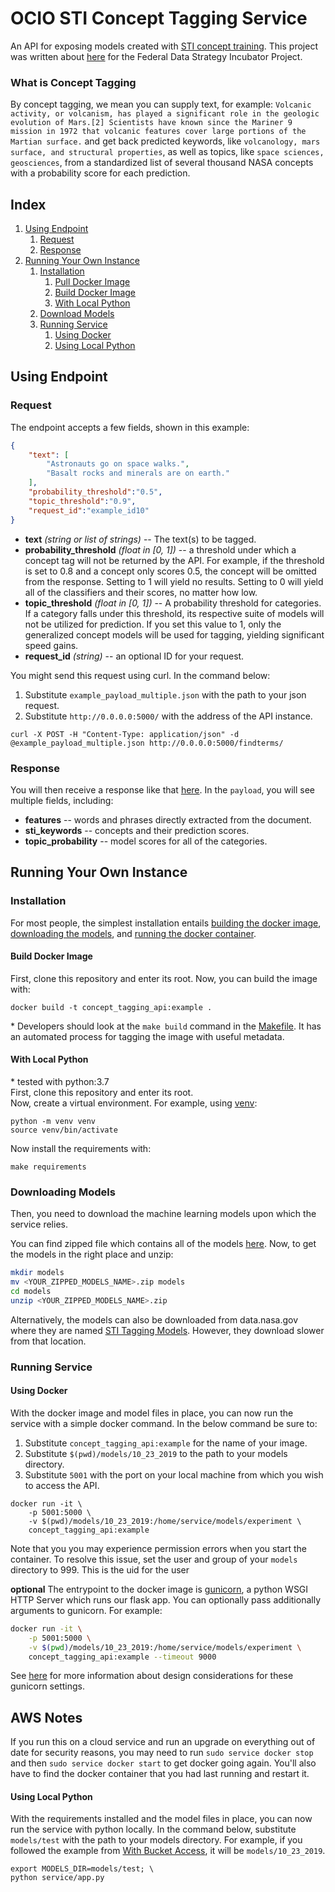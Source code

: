 # OCIO STI Concept Tagging Service

An API for exposing models created with [STI concept training](https://github.com/nasa/concept-tagging-training). This project was written about [here](https://strategy.data.gov/proof-points/2019/05/28/improving-data-access-and-data-management-artificial-intelligence-generated-metadata-tags-at-nasa/) for the Federal Data Strategy Incubator Project. 

### What is Concept Tagging
By concept tagging, we mean you can supply text, for example:
`Volcanic activity, or volcanism, has played a significant role in the geologic evolution of Mars.[2] Scientists have known since the Mariner 9 mission in 1972 that volcanic features cover large portions of the Martian surface.` and get back predicted keywords, like `volcanology, mars surface, and structural properties`, as well as topics, like `space sciences, geosciences`, from a standardized list of several thousand NASA concepts with a probability score for each prediction.

## Index
1. [Using Endpoint](#using-endpoint)
    1. [Request](#request)
    2. [Response](#response)
2. [Running Your Own Instance](#running-your-own-instance)
    1. [Installation](#installation)
        1. [Pull Docker Image](#pull-docker-image)
        2. [Build Docker Image](#build-docker-image)
        3. [With Local Python](#with-local-python)
    2. [Download Models](#downloading-models)
    3. [Running Service](#running-service)
        1. [Using Docker](#using-docker)
        2. [Using Local Python](#using-local-python)

## Using Endpoint
### Request
The endpoint accepts a few fields, shown in this example:
```json
{
    "text": [
        "Astronauts go on space walks.",
        "Basalt rocks and minerals are on earth."
    ], 
    "probability_threshold":"0.5",
    "topic_threshold":"0.9", 
    "request_id":"example_id10"
}
```
- **text** *(string or list of strings)* -- The text(s) to be tagged.
- **probability_threshold** *(float in [0, 1])* -- a threshold under which a concept tag will not be returned by the API. For example, if the threshold is set to 0.8 and a concept only scores 0.5, the concept will be omitted from the response. Setting to 1 will yield no results. Setting to 0 will yield all of the classifiers and their scores, no matter how low.
- **topic_threshold** *(float in [0, 1])* -- A probability threshold for categories. If a category falls under this threshold, its respective suite of models will not be utilized for prediction. If you set this value to 1, only the generalized concept models will be used for tagging, yielding significant speed gains.
- **request_id** *(string)* -- an optional ID for your request.  

You might send this request using curl. In the command below:
1. Substitute `example_payload_multiple.json` with the path to your json request.
2. Substitute `http://0.0.0.0:5000/` with the address of the API instance.
```
curl -X POST -H "Content-Type: application/json" -d @example_payload_multiple.json http://0.0.0.0:5000/findterms/
```
### Response
You will then receive a response like that [here](docs/multiple_response.json). In the `payload`, you will see multiple fields, including:
- **features** -- words and phrases directly extracted from the document. 
- **sti_keywords** -- concepts and their prediction scores. 
- **topic_probability** -- model scores for all of the categories.

## Running Your Own Instance
### Installation
For most people, the simplest installation entails [building the docker image](#build-docker-image), [downloading the models](#downloading-models), and [running the docker container](#using-docker).


#### Build Docker Image
First, clone this repository and enter its root.
Now, you can build the image with:
```
docker build -t concept_tagging_api:example .
```
\* Developers should look at the `make build` command in the [Makefile](Makefile). It has an automated process for tagging the image with useful metadata.

#### With Local Python
\* tested with python:3.7  
First, clone this repository and enter its root.  
Now, create a virtual environment. For example, using [venv](https://docs.python.org/3/library/venv.html):
```
python -m venv venv
source venv/bin/activate
```
Now install the requirements with:
```
make requirements
```

### Downloading Models
Then, you need to download the machine learning models upon which the service relies. 

You can find zipped file which contains all of the models [here](https://data.nasa.gov/docs/datasets/public/concept_tagging_models/10_23_2019.zip). Now, to get the models in the right place and unzip:
```bash
mkdir models
mv <YOUR_ZIPPED_MODELS_NAME>.zip models
cd models
unzip <YOUR_ZIPPED_MODELS_NAME>.zip
```
Alternatively, the models can also be downloaded from data.nasa.gov where they are named <a href='https://data.nasa.gov/Software/STI-Tagging-Models/jd6d-mr3p'>STI Tagging Models</a>. However, they download slower from that location.

### Running Service

#### Using Docker
With the docker image and model files in place, you can now run the service with a simple docker command. In the below command be sure to:
 1. Substitute `concept_tagging_api:example` for the name of your image.
 2. Substitute `$(pwd)/models/10_23_2019` to the path to your models directory. 
 3. Substitute `5001` with the port on your local machine from which you wish to access the API.
```
docker run -it \
    -p 5001:5000 \
    -v $(pwd)/models/10_23_2019:/home/service/models/experiment \
    concept_tagging_api:example
```

Note that you you may experience permission errors when you start the container. To resolve this issue, set the user and group of your `models` directory to 999. This is the uid for the user 

**optional**
The entrypoint to the docker image is [gunicorn](https://docs.gunicorn.org/en/stable/index.html), a python WSGI HTTP Server which runs our flask app. You can optionally pass additionally arguments to gunicorn. For example:
```bash
docker run -it \
    -p 5001:5000 \
    -v $(pwd)/models/10_23_2019:/home/service/models/experiment \
    concept_tagging_api:example --timeout 9000 
```
See [here](https://docs.gunicorn.org/en/stable/design.html#async-workers) for more information about design considerations for these gunicorn settings.

## AWS Notes
If you run this on a cloud service and run an upgrade on everything out of date for security reasons, you may need to run `sudo service docker stop`
and then `sudo service docker start` to get docker going again. You'll also have to find the docker container that you had last running and restart it.

#### Using Local Python
With the requirements installed and the model files in place, you can now run the service with python locally. 
In the command below, substitute `models/test` with the path to your models directory. For example, if you followed the example from [With Bucket Access](#with-bucket-access), it will be `models/10_23_2019`.
```
export MODELS_DIR=models/test; \
python service/app.py
```
